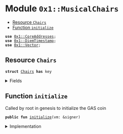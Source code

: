 
<a name="0x1_MusicalChairs"></a>

# Module `0x1::MusicalChairs`



-  [Resource `Chairs`](#0x1_MusicalChairs_Chairs)
-  [Function `initialize`](#0x1_MusicalChairs_initialize)


<pre><code><b>use</b> <a href="CoreAddresses.md#0x1_CoreAddresses">0x1::CoreAddresses</a>;
<b>use</b> <a href="DiemTimestamp.md#0x1_DiemTimestamp">0x1::DiemTimestamp</a>;
<b>use</b> <a href="../../../../../../../DPN/releases/artifacts/current/build/MoveStdlib/docs/Vector.md#0x1_Vector">0x1::Vector</a>;
</code></pre>



<a name="0x1_MusicalChairs_Chairs"></a>

## Resource `Chairs`



<pre><code><b>struct</b> <a href="MusicalChairs.md#0x1_MusicalChairs_Chairs">Chairs</a> <b>has</b> key
</code></pre>



<details>
<summary>Fields</summary>


<dl>
<dt>
<code>current_seats: u64</code>
</dt>
<dd>

</dd>
<dt>
<code>history: vector&lt;u64&gt;</code>
</dt>
<dd>

</dd>
</dl>


</details>

<a name="0x1_MusicalChairs_initialize"></a>

## Function `initialize`

Called by root in genesis to initialize the GAS coin


<pre><code><b>public</b> <b>fun</b> <a href="MusicalChairs.md#0x1_MusicalChairs_initialize">initialize</a>(vm: &signer)
</code></pre>



<details>
<summary>Implementation</summary>


<pre><code><b>public</b> <b>fun</b> <a href="MusicalChairs.md#0x1_MusicalChairs_initialize">initialize</a>(
    vm: &signer,
) {
    <a href="CoreAddresses.md#0x1_CoreAddresses_assert_diem_root">CoreAddresses::assert_diem_root</a>(vm);

    <a href="DiemTimestamp.md#0x1_DiemTimestamp_assert_genesis">DiemTimestamp::assert_genesis</a>();
    <b>if</b> (<b>exists</b>&lt;<a href="MusicalChairs.md#0x1_MusicalChairs_Chairs">Chairs</a>&gt;(@VMReserved)) {
        <b>return</b>
    };

    <b>move_to</b>(vm, <a href="MusicalChairs.md#0x1_MusicalChairs_Chairs">Chairs</a> {
        current_seats: 0,
        history: <a href="../../../../../../../DPN/releases/artifacts/current/build/MoveStdlib/docs/Vector.md#0x1_Vector_empty">Vector::empty</a>&lt;u64&gt;(),
    });
}
</code></pre>



</details>
